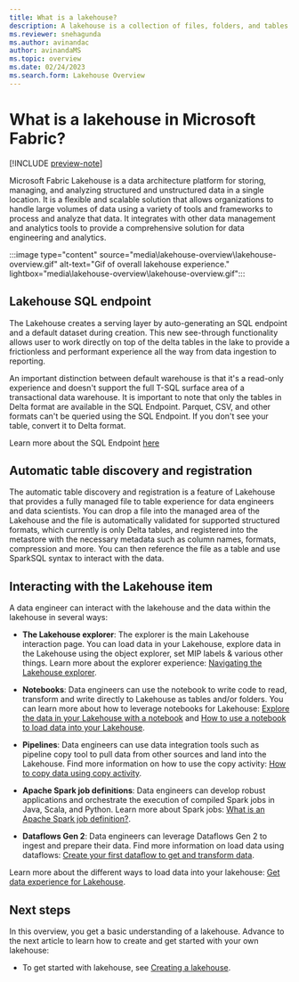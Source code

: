 ```yaml
---
title: What is a lakehouse?
description: A lakehouse is a collection of files, folders, and tables that represent a database over a data lake used by  Apache Spark and SQL for big data processing.
ms.reviewer: snehagunda
ms.author: avinandac
author: avinandaMS
ms.topic: overview
ms.date: 02/24/2023
ms.search.form: Lakehouse Overview
---
```


# What is a lakehouse in Microsoft Fabric?

[!INCLUDE [preview-note](../includes/preview-note.md)]


Microsoft Fabric Lakehouse is a data architecture platform for storing, managing, and analyzing structured and unstructured data in a single location. It is a flexible and scalable solution that allows organizations to handle large volumes of data using a variety of tools and frameworks to process and analyze that data. It integrates with other data management and analytics tools to provide a comprehensive solution for data engineering and analytics.

   :::image type="content" source="media\lakehouse-overview\lakehouse-overview.gif" alt-text="Gif of overall lakehouse experience." lightbox="media\lakehouse-overview\lakehouse-overview.gif":::

## Lakehouse SQL endpoint

The Lakehouse creates a serving layer by auto-generating an SQL endpoint and a default dataset during creation. This new see-through functionality allows user to work directly on top of the delta tables in the lake to provide a frictionless and performant experience all the way from data ingestion to reporting.

An important distinction between default warehouse is that it's a read-only experience and doesn't support the full T-SQL surface area of a transactional data warehouse.
It is important to note that only the tables in Delta format are available in the SQL Endpoint. Parquet, CSV, and other formats can't be queried using the SQL Endpoint. If you don't see your table, convert it to Delta format.

Learn more about the SQL Endpoint [here](#lakehouse-sql-endpoint)

## Automatic table discovery and registration

The automatic table discovery and registration is a feature of Lakehouse that provides a fully managed file to table experience for data engineers and data scientists. You can drop a file into the managed area of the Lakehouse and the file is automatically validated for supported structured formats, which currently is only Delta tables, and registered into the metastore with the necessary metadata such as column names, formats, compression and more. You can then reference the file as a table and use SparkSQL syntax to interact with the data.

## Interacting with the Lakehouse item

A data engineer can interact with the lakehouse and the data within the lakehouse in several ways:

- **The Lakehouse explorer**: The explorer is the main Lakehouse interaction page. You can load data in your Lakehouse, explore data in the Lakehouse using the object explorer, set MIP labels & various other things. Learn more about the explorer experience: [Navigating the Lakehouse explorer](navigate-lakehouse-explorer.md).

- **Notebooks**: Data engineers can use the notebook to write code to read, transform and write directly to Lakehouse as tables and/or folders. You can learn more about how to leverage notebooks for Lakehouse:  [Explore the data in your Lakehouse with a notebook](lakehouse-notebook-explore.md) and [How to use a notebook to load data into your Lakehouse](lakehouse-notebook-load-data.md).

- **Pipelines**: Data engineers can use data integration tools such as pipeline copy tool to pull data from other sources and land into the Lakehouse. Find more information on how to use the copy activity: [How to copy data using copy activity](../data-factory/copy-data-activity.md).

- **Apache Spark job definitions**: Data engineers can develop robust applications and orchestrate the execution of compiled Spark jobs in Java, Scala, and Python. Learn more about Spark jobs: [What is an Apache Spark job definition?](spark-job-definition.md).

- **Dataflows Gen 2**: Data engineers can leverage Dataflows Gen 2 to ingest and prepare their data. Find more information on load data using dataflows: [Create your first dataflow to get and transform data](../data-factory/create-first-dataflow-gen2.md).

Learn more about the different ways to load data into your lakehouse: [Get data experience for Lakehouse](load-data-lakehouse.md).


## Next steps

In this overview, you get a basic understanding of a lakehouse. Advance to the next article to learn how to create and get started with your own lakehouse:

- To get started with lakehouse, see [Creating a lakehouse](create-lakehouse.md).
